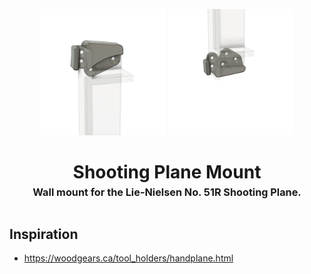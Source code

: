 <!-- 2024-06-26 -->

<p align="center">
  <img src="../../plans/shooting-plane-mount/images/wireframe0.png" width="40%"/>
  <img src="../../plans/shooting-plane-mount/images/wireframe1.png" width="40%"/>
</p>
<h1 align="center">
  Shooting Plane Mount
  <br>
  <sup><sub><sup>Wall mount for the Lie-Nielsen No. 51R Shooting Plane.<sup></sub>
</h1>

## Inspiration

- https://woodgears.ca/tool_holders/handplane.html
